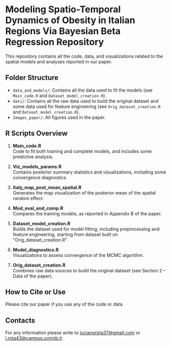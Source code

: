 # Modeling Spatio-Temporal Dynamics of Obesity in Italian Regions Via Bayesian Beta Regression Repository

This repository contains all the code, data, and visualizations related to the spatial models and analyses reported in our paper.

## Folder Structure
- `data_and_models/`: Contains all the data used to fit the models (see `Main_code.R` and `Dataset_model_creation.R`).
- `dati/`: Contains all the raw data used to build the original dataset and some data used for feature engineering (see `Orig_dataset_creation.R` and `Dataset_model_creation.R`).
- `Images_paper/`: All figures used in the paper.

## R Scripts Overview

1. **Main_code.R**  
   Code to fit both training and complete models, and includes some predictive analysis.

2. **Viz_models_params.R**  
   Contains posterior summary statistics and visualizations, including some convergence diagnostics.

3. **Italy_map_post_mean_spatial.R**  
   Generates the map visualization of the posterior mean of the spatial random effect.

4. **Mod_eval_and_comp.R**  
   Compares the training models, as reported in Appendix B of the paper.

5. **Dataset_model_creation.R**  
   Builds the dataset used for model fitting, including preprocessing and feature engineering, starting from dataset built on "Orig_dataset_creation.R".

6. **Model_diagnostics.R**  
   Visualizations to assess convergence of the MCMC algorithm.

7. **Orig_dataset_creation.R**  
   Combines raw data sources to build the original dataset (see Section 2 – Data of the paper).

## How to Cite or Use
Please cite our paper if you use any of the code or data.

## Contacts
For any information please write to lucianorota37@gmail.com or l.rota43@campus.unimib.it .

